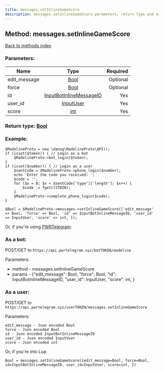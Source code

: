 ```yaml
---
title: messages.setInlineGameScore
description: messages.setInlineGameScore parameters, return type and example
---
```

## Method: messages.setInlineGameScore  
[Back to methods index](index.md)


### Parameters:

| Name     |    Type       | Required |
|----------|:-------------:|---------:|
|edit\_message|[Bool](../types/Bool.md) | Optional|
|force|[Bool](../types/Bool.md) | Optional|
|id|[InputBotInlineMessageID](../types/InputBotInlineMessageID.md) | Yes|
|user\_id|[InputUser](../types/InputUser.md) | Yes|
|score|[int](../types/int.md) | Yes|


### Return type: [Bool](../types/Bool.md)

### Example:


```
$MadelineProto = new \danog\MadelineProto\API();
if (isset($token)) { // Login as a bot
    $MadelineProto->bot_login($token);
}
if (isset($number)) { // Login as a user
    $sentCode = $MadelineProto->phone_login($number);
    echo 'Enter the code you received: ';
    $code = '';
    for ($x = 0; $x < $sentCode['type']['length']; $x++) {
        $code .= fgetc(STDIN);
    }
    $MadelineProto->complete_phone_login($code);
}

$Bool = $MadelineProto->messages->setInlineGameScore(['edit_message' => Bool, 'force' => Bool, 'id' => InputBotInlineMessageID, 'user_id' => InputUser, 'score' => int, ]);
```

Or, if you're using [PWRTelegram](https://pwrtelegram.xyz):

### As a bot:

POST/GET to `https://api.pwrtelegram.xyz/botTOKEN/madeline`

Parameters:

* method - messages.setInlineGameScore
* params - {"edit_message": Bool, "force": Bool, "id": InputBotInlineMessageID, "user_id": InputUser, "score": int, }



### As a user:

POST/GET to `https://api.pwrtelegram.xyz/userTOKEN/messages.setInlineGameScore`

Parameters:

```
edit_message - Json encoded Bool
force - Json encoded Bool
id - Json encoded InputBotInlineMessageID
user_id - Json encoded InputUser
score - Json encoded int

```

Or, if you're into Lua:

```
Bool = messages.setInlineGameScore({edit_message=Bool, force=Bool, id=InputBotInlineMessageID, user_id=InputUser, score=int, })
```

